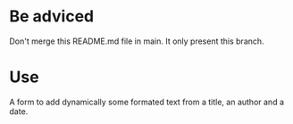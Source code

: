 # Be adviced
Don't merge this README.md file in main. It only present this branch.

# Use
A form to add dynamically some formated text from a title, an author and a date.
